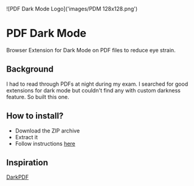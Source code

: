 ![PDF Dark Mode Logo]('images/PDM 128x128.png')
# PDF Dark Mode

Browser Extension for Dark Mode on PDF files to reduce eye strain.

## Background
I had to read through PDFs at night during my exam. I searched for good extensions for dark mode but couldn't find any with custom darkness feature. So built this one.

## How to install?
- Download the ZIP archive
- Extract it
- Follow instructions [here](https://webkul.com/blog/how-to-install-the-unpacked-extension-in-chrome/)

## Inspiration
[DarkPDF](https://github.com/ArshSB/DarkPDF)